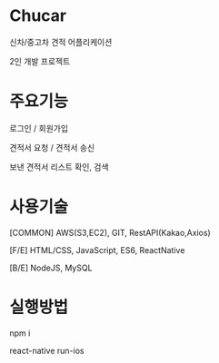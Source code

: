 # Chucar
  신차/중고차 견적 어플리케이션
  
  2인 개발 프로젝트

# 주요기능

  로그인 / 회원가입
  
  견적서 요청 / 견적서 송신
  
  보낸 견적서 리스트 확인, 검색

# 사용기술

[COMMON]
  AWS(S3,EC2), 
  GIT, 
  RestAPI(Kakao,Axios)

[F/E]
  HTML/CSS,
  JavaScript,
  ES6,
  ReactNative

[B/E]
  NodeJS,
  MySQL

# 실행방법

  npm i
  
  react-native run-ios
